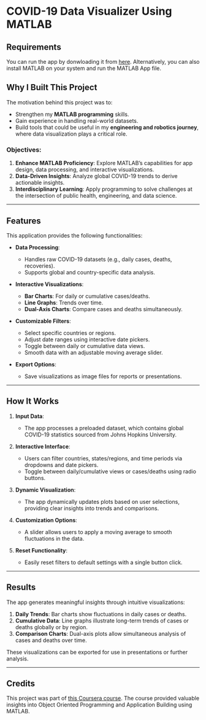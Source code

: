 # COVID-19 Data Visualizer Using MATLAB

## Requirements

You can run the app by donwloading it from [here](https://drive.google.com/file/d/1NExBhQoJnuxEu_7NQxTKIpjpRw4xpcT2/view?usp=sharing). Alternatively, you can also install MATLAB on your system and run the MATLAB App file.

## Why I Built This Project

The motivation behind this project was to:
- Strengthen my **MATLAB programming** skills.
- Gain experience in handling real-world datasets.
- Build tools that could be useful in my **engineering and robotics journey**, where data visualization plays a critical role.

### Objectives:
1. **Enhance MATLAB Proficiency**: Explore MATLAB’s capabilities for app design, data processing, and interactive visualizations.
2. **Data-Driven Insights**: Analyze global COVID-19 trends to derive actionable insights.
3. **Interdisciplinary Learning**: Apply programming to solve challenges at the intersection of public health, engineering, and data science.

---

## Features

This application provides the following functionalities:

- **Data Processing**:
  - Handles raw COVID-19 datasets (e.g., daily cases, deaths, recoveries).
  - Supports global and country-specific data analysis.

- **Interactive Visualizations**:
  - **Bar Charts**: For daily or cumulative cases/deaths.
  - **Line Graphs**: Trends over time.
  - **Dual-Axis Charts**: Compare cases and deaths simultaneously.
  
- **Customizable Filters**:
  - Select specific countries or regions.
  - Adjust date ranges using interactive date pickers.
  - Toggle between daily or cumulative data views.
  - Smooth data with an adjustable moving average slider.

- **Export Options**:
  - Save visualizations as image files for reports or presentations.

---

## How It Works

1. **Input Data**:
   - The app processes a preloaded dataset, which contains global COVID-19 statistics sourced from Johns Hopkins University.

2. **Interactive Interface**:
   - Users can filter countries, states/regions, and time periods via dropdowns and date pickers.
   - Toggle between daily/cumulative views or cases/deaths using radio buttons.

3. **Dynamic Visualization**:
   - The app dynamically updates plots based on user selections, providing clear insights into trends and comparisons.

4. **Customization Options**:
   - A slider allows users to apply a moving average to smooth fluctuations in the data.

5. **Reset Functionality**:
   - Easily reset filters to default settings with a single button click.

---

## Results

The app generates meaningful insights through intuitive visualizations:

1. **Daily Trends**: Bar charts show fluctuations in daily cases or deaths.
2. **Cumulative Data**: Line graphs illustrate long-term trends of cases or deaths globally or by region.
3. **Comparison Charts**: Dual-axis plots allow simultaneous analysis of cases and deaths over time.

These visualizations can be exported for use in presentations or further analysis.

---

## Credits

This project was part of [this Coursera course](https://www.coursera.org/learn/advanced-matlab-programming/). The course provided valuable insights into Object Oriented Programming and Application Building using MATLAB.
